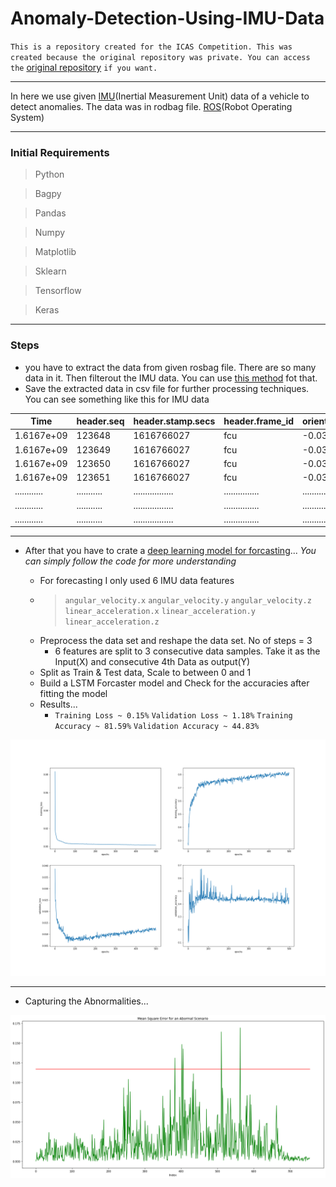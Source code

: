 # Anomaly-Detection-Using-IMU-Data

`This is a repository created for the ICAS Competition. This was created because the original repository was private. You can access the` [original repository](https://github.com/Chumsy0725/ICAS-2021/tree/main/IMU) `if you want.`

---------------------------------------

In here we use given [IMU](https://www.arrow.com/en/research-and-events/articles/imu-principles-and-applications)(Inertial Measurement Unit) data of a vehicle to detect anomalies. 
The data was in rodbag file. [ROS](https://www.ros.org/)(Robot Operating System)

---------------------------------------

### Initial Requirements
> Python

> Bagpy

> Pandas

> Numpy

> Matplotlib

> Sklearn

> Tensorflow

> Keras

---------------------------------------

### Steps

* you have to extract the data from given rosbag file. There are so many data in it. Then filterout the IMU data. You can use [this method](https://github.com/Chumsy0725/ICAS-2021/blob/main/IMU/extract-data/extract_data.ipynb) fot that. 
* Save the extracted data in csv file for further processing techniques. You can see something like this for IMU data



| Time         | header.seq  | header.stamp.secs | header.frame_id | orientation.x | ... | orientation.y | linear_acceleration_covariance_7 | linear_acceleration_covariance_8 |
| -----------  | ----------- | ----------------- | --------------- | ------------- | --- | ------------- | -------------------------------- | -------------------------------- |
| 1.6167e+09   | 123648      | 1616766027	       | fcu             | -0.036490     | ... | 0.021663      | 0.0                              | 9.000000e-08                     |
| 1.6167e+09   | 123649      | 1616766027        | fcu             | -0.036553     | ... | 0.021804      | 0.0                              | 9.000000e-08                     |
| 1.6167e+09   | 123650      | 1616766027        | fcu             | -0.036523     | ... | 0.022071      | 0.0                              | 9.000000e-08                     |
| 1.6167e+09   | 123651      | 1616766027        | fcu             | -0.036695     | ... | 0.022406      | 0.0                              | 9.000000e-08                     |
| ............ | ........... | ................. | ............... | ............. | ... | ............. | ................................ | ................................ |
| ............ | ........... | ................. | ............... | ............. | ... | ............. | ................................ | ................................ |
| ............ | ........... | ................. | ............... | ............. | ... | ............. | ................................ | ................................ |



---------------------------------------

* After that you have to crate a [deep learning model for forcasting](https://github.com/Chumsy0725/ICAS-2021/blob/main/IMU/Model%20Training/Multivariate_LSTM_Model.ipynb)...
*You can simply follow the code for more understanding*

  * For forecasting I only used 6 IMU data features
  * > `angular_velocity.x`  `angular_velocity.y` `angular_velocity.z` `linear_acceleration.x` `linear_acceleration.y` `linear_acceleration.z`
  * Preprocess the data set and reshape the data set. No of steps = 3
      * 6 features are split to 3 consecutive data samples. Take it as the Input(X) and consecutive 4th Data as output(Y)
  * Split as Train & Test data, Scale to between 0 and 1
  * Build a LSTM Forcaster model and Check for the accuracies after fitting the model
  * Results...
      * `Training Loss ~ 0.15%`  `Validation Loss ~ 1.18%`  `Training Accuracy ~ 81.59%`  `Validation Accuracy ~ 44.83%` 


<img src="https://github.com/Chumsy0725/ICAS-2021/blob/main/IMU/Model%20Training/validation_accuracy.png" alt="Accuracies and Losses" style="width:1000px;"/>

---------------------------------------

  * Capturing the Abnormalities...


  <img src="https://github.com/Chumsy0725/ICAS-2021/blob/main/IMU/Model%20Training/abnormal_error.png" alt="Checking Abnormalities" style="width:1000px;"/>
